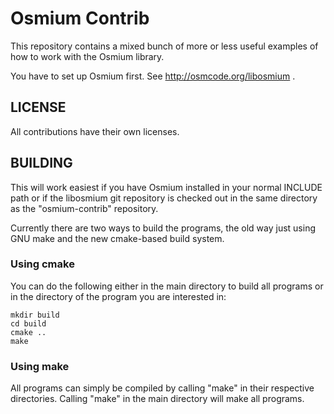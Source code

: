 
# Osmium Contrib

This repository contains a mixed bunch of more or less useful examples of how
to work with the Osmium library.

You have to set up Osmium first. See http://osmcode.org/libosmium .


## LICENSE

All contributions have their own licenses.


## BUILDING

This will work easiest if you have Osmium installed in your normal INCLUDE path
or if the libosmium git repository is checked out in the same directory as the
"osmium-contrib" repository.

Currently there are two ways to build the programs, the old way just using GNU
make and the new cmake-based build system.

### Using cmake

You can do the following either in the main directory to build all programs or
in the directory of the program you are interested in:

    mkdir build
    cd build
    cmake ..
    make

### Using make

All programs can simply be compiled by calling "make" in their respective
directories. Calling "make" in the main directory will make all programs.

